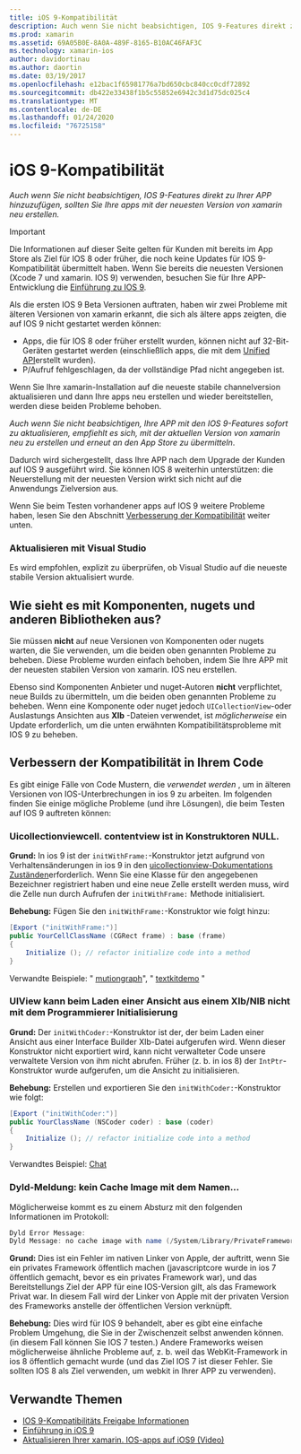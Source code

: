 ```yaml
---
title: iOS 9-Kompatibilität
description: Auch wenn Sie nicht beabsichtigen, IOS 9-Features direkt zu Ihrer APP hinzuzufügen, sollten Sie Ihre apps mit der neuesten Version von xamarin neu erstellen.
ms.prod: xamarin
ms.assetid: 69A05B0E-8A0A-489F-8165-B10AC46FAF3C
ms.technology: xamarin-ios
author: davidortinau
ms.author: daortin
ms.date: 03/19/2017
ms.openlocfilehash: e12bac1f65981776a7bd650cbc840cc0cdf72892
ms.sourcegitcommit: db422e33438f1b5c55852e6942c3d1d75dc025c4
ms.translationtype: MT
ms.contentlocale: de-DE
ms.lasthandoff: 01/24/2020
ms.locfileid: "76725158"
---
```

# <a name="ios-9-compatibility"></a>iOS 9-Kompatibilität

_Auch wenn Sie nicht beabsichtigen, IOS 9-Features direkt zu Ihrer APP hinzuzufügen, sollten Sie Ihre apps mit der neuesten Version von xamarin neu erstellen._

> [!IMPORTANT]
> Die Informationen auf dieser Seite gelten für Kunden mit bereits im App Store als Ziel für IOS 8 oder früher, die noch keine Updates für IOS 9-Kompatibilität übermittelt haben. Wenn Sie bereits die neuesten Versionen (Xcode 7 und xamarin. IOS 9) verwenden, besuchen Sie für Ihre APP-Entwicklung die [Einführung zu IOS 9](~/ios/platform/introduction-to-ios9/index.md).

Als die ersten IOS 9 Beta Versionen auftraten, haben wir zwei Probleme mit älteren Versionen von xamarin erkannt, die sich als ältere apps zeigten, die auf IOS 9 nicht gestartet werden können:

- Apps, die für IOS 8 oder früher erstellt wurden, können nicht auf 32-Bit-Geräten gestartet werden (einschließlich apps, die mit dem [Unified API](~/cross-platform/macios/unified/index.md)erstellt wurden).
- P/Aufruf fehlgeschlagen, da der vollständige Pfad nicht angegeben ist.

Wenn Sie Ihre xamarin-Installation auf die neueste stabile channelversion aktualisieren und dann Ihre apps neu erstellen und wieder bereitstellen, werden diese beiden Probleme behoben.

_Auch wenn Sie nicht beabsichtigen, Ihre APP mit den IOS 9-Features sofort zu aktualisieren, empfiehlt es sich, mit der aktuellen Version von xamarin neu zu erstellen und erneut an den App Store zu übermitteln_.

Dadurch wird sichergestellt, dass Ihre APP nach dem Upgrade der Kunden auf IOS 9 ausgeführt wird.
Sie können IOS 8 weiterhin unterstützen: die Neuerstellung mit der neuesten Version wirkt sich nicht auf die Anwendungs Zielversion aus.

Wenn Sie beim Testen vorhandener apps auf IOS 9 weitere Probleme haben, lesen Sie den Abschnitt [Verbesserung der Kompatibilität](#compat) weiter unten.

### <a name="updating-with-visual-studio"></a>Aktualisieren mit Visual Studio

Es wird empfohlen, explizit zu überprüfen, ob Visual Studio auf die neueste stabile Version aktualisiert wurde.

## <a name="what-about-components-nugets-and-other-libraries"></a>Wie sieht es mit Komponenten, nugets und anderen Bibliotheken aus?

Sie müssen **nicht** auf neue Versionen von Komponenten oder nugets warten, die Sie verwenden, um die beiden oben genannten Probleme zu beheben.
Diese Probleme wurden einfach behoben, indem Sie Ihre APP mit der neuesten stabilen Version von xamarin. IOS neu erstellen.

Ebenso sind Komponenten Anbieter und nuget-Autoren **nicht** verpflichtet, neue Builds zu übermitteln, um die beiden oben genannten Probleme zu beheben. Wenn eine Komponente oder nuget jedoch `UICollectionView`-oder Auslastungs Ansichten aus **XIb** -Dateien verwendet, ist *möglicherweise* ein Update erforderlich, um die unten erwähnten Kompatibilitätsprobleme mit IOS 9 zu beheben.

<a name="compat" />

## <a name="improving-compatibility-in-your-code"></a>Verbessern der Kompatibilität in Ihrem Code

Es gibt einige Fälle von Code Mustern, die *verwendet werden* , um in älteren Versionen von IOS-Unterbrechungen in ios 9 zu arbeiten. Im folgenden finden Sie einige mögliche Probleme (und ihre Lösungen), die beim Testen auf IOS 9 auftreten können:

### <a name="uicollectionviewcellcontentview-is-null-in-constructors"></a>Uicollectionviewcell. contentview ist in Konstruktoren NULL.

**Grund:** In ios 9 ist der `initWithFrame:`-Konstruktor jetzt aufgrund von Verhaltensänderungen in ios 9 in den [uicollectionview-Dokumentations Zuständen](https://developer.apple.com/library/ios/documentation/UIKit/Reference/UICollectionView_class/#//apple_ref/occ/instm/UICollectionView/dequeueReusableCellWithReuseIdentifier:forIndexPath)erforderlich. Wenn Sie eine Klasse für den angegebenen Bezeichner registriert haben und eine neue Zelle erstellt werden muss, wird die Zelle nun durch Aufrufen der `initWithFrame:` Methode initialisiert.

**Behebung:** Fügen Sie den `initWithFrame:`-Konstruktor wie folgt hinzu:

```csharp
[Export ("initWithFrame:")]
public YourCellClassName (CGRect frame) : base (frame)
{
    Initialize (); // refactor initialize code into a method
}
```

Verwandte Beispiele: " [mutiongraph](https://github.com/xamarin/monotouch-samples/commit/3c1b7a4170c001e7290db9babb2b7a6dddeb8bcb)", " [textkitdemo](https://github.com/xamarin/monotouch-samples/commit/23ea01b37326963b5ebf68bbcc1edd51c66a28d6) "

### <a name="uiview-fails-to-init-with-coder-when-loading-a-view-from-a-xibnib"></a>UIView kann beim Laden einer Ansicht aus einem XIb/NIB nicht mit dem Programmierer Initialisierung

**Grund:** Der `initWithCoder:`-Konstruktor ist der, der beim Laden einer Ansicht aus einer Interface Builder XIb-Datei aufgerufen wird. Wenn dieser Konstruktor nicht exportiert wird, kann nicht verwalteter Code unsere verwaltete Version von ihm nicht abrufen. Früher (z. b. in ios 8) der `IntPtr`-Konstruktor wurde aufgerufen, um die Ansicht zu initialisieren.

**Behebung:** Erstellen und exportieren Sie den `initWithCoder:`-Konstruktor wie folgt:

```csharp
[Export ("initWithCoder:")]
public YourClassName (NSCoder coder) : base (coder)
{
    Initialize (); // refactor initialize code into a method
}
```

Verwandtes Beispiel: [Chat](https://github.com/xamarin/monotouch-samples/commit/7b81138d52e5f3f1aa3769fcb08f46122e9b6a88)

### <a name="dyld-message-no-cache-image-with-name"></a>Dyld-Meldung: kein Cache Image mit dem Namen...

Möglicherweise kommt es zu einem Absturz mit den folgenden Informationen im Protokoll:

```csharp
Dyld Error Message:
Dyld Message: no cache image with name (/System/Library/PrivateFrameworks/JavaScriptCore.framework/JavaScriptCore)
```

**Grund:** Dies ist ein Fehler im nativen Linker von Apple, der auftritt, wenn Sie ein privates Framework öffentlich machen (javascriptcore wurde in ios 7 öffentlich gemacht, bevor es ein privates Framework war), und das Bereitstellungs Ziel der APP für eine IOS-Version gilt, als das Framework Privat war. In diesem Fall wird der Linker von Apple mit der privaten Version des Frameworks anstelle der öffentlichen Version verknüpft.

**Behebung:** Dies wird für IOS 9 behandelt, aber es gibt eine einfache Problem Umgehung, die Sie in der Zwischenzeit selbst anwenden können. (in diesem Fall können Sie IOS 7 testen.) Andere Frameworks weisen möglicherweise ähnliche Probleme auf, z. b. weil das WebKit-Framework in ios 8 öffentlich gemacht wurde (und das Ziel IOS 7 ist dieser Fehler. Sie sollten IOS 8 als Ziel verwenden, um webkit in Ihrer APP zu verwenden).

## <a name="related-links"></a>Verwandte Themen

- [IOS 9-Kompatibilitäts Freigabe Informationen](https://releases.xamarin.com/ios-hotfix-for-ios-9-preview-xcode-6/)
- [Einführung in iOS 9](~/ios/platform/introduction-to-ios9/index.md)
- [Aktualisieren Ihrer xamarin. IOS-apps auf iOS9 (Video)](https://university.xamarin.com/lightninglectures/Updating-your-XamariniOS-apps-to-iOS9)
